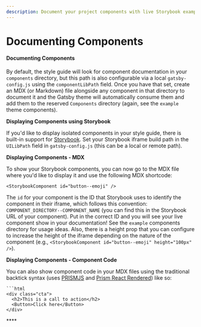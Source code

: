 ```yaml
---
description: Document your project components with live Storybook examples
---
```


# Documenting Components

#### Documenting Components

By default, the style guide will look for component documentation in your `components` directory, but this path is also configurable via a local `gatsby-config.js` using the `componentLibPath` field. Once you have that set, create an MDX \(or Markdown\) file alongside any component in that directory to document it and the Gatsby theme will automatically consume them and add them to the reserved `Components` directory \(again, see the `example` theme components\).

**Displaying Components using Storybook**

If you'd like to display isolated components in your style guide, there is built-in support for [Storybook](https://storybook.js.org/). Set your Storybook iframe build path in the `UILibPath` field in `gatsby-config.js` \(this can be a local or remote path\).

**Displaying Components - MDX**

To show your Storybook components, you can now go to the MDX file where you'd like to display it and use the following MDX shortcode:

`<StorybookComponent id="button--emoji" />`

The `id` for your component is the ID that Storybook uses to identify the component in their iframe, which follows this convention: `COMPONENT_DIRECTORY--COMPONENT_NAME` \(you can find this in the Storybook URL of your component\). Put in the correct ID and you will see your live component show in your documentation! See the `example` components directory for usage ideas. Also, there is a height prop that you can configure to increase the height of the iframe depending on the nature of the component \(e.g., `<StorybookComponent id="button--emoji" height="100px" />`\).

**Displaying Components - Component Code**

You can also show component code in your MDX files using the traditional backtick syntax \(uses [PRISMJS](https://github.com/PrismJS/prism) and [Prism React Rendered](https://github.com/FormidableLabs/prism-react-renderer)\) like so:

```text
```html
<div class="cta">
  <h2>This is a call to action</h2>
  <Button>Click here</Button>
</div>
```

\*\*\*\*

